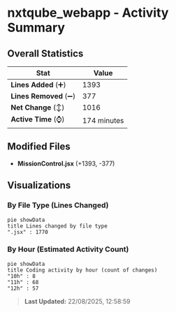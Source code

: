 # nxtqube_webapp - Activity Summary 

## Overall Statistics

| Stat                   | Value                                                             |
| ---------------------- | ----------------------------------------------------------------- |
| **Lines Added** (➕)   | 1393                                          |
| **Lines Removed** (➖) | 377                                        |
| **Net Change** (↕)    | 1016                |
| **Active Time** (⌚)   | 174 minutes |


## Modified Files
- **MissionControl.jsx** (+1393, -377)

## Visualizations

### By File Type (Lines Changed)

```mermaid
pie showData
title Lines changed by file type
".jsx" : 1770
```

### By Hour (Estimated Activity Count)

```mermaid
pie showData
title Coding activity by hour (count of changes)
"10h" : 8
"11h" : 68
"12h" : 57
```


> **Last Updated:** 22/08/2025, 12:58:59